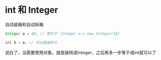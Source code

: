 # int 和 Integer

自动装箱和自动拆箱

```java
Integer a = 10; // 等价于：Integer a = new Integer(10)

int b = a; // 可以直接转化
```

说白了，当需要使用对象，就直接转成Integer，之后再多一步等于成int就可以了
